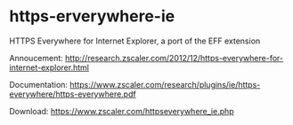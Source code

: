 https-erverywhere-ie
====================

HTTPS Everywhere for Internet Explorer, a port of the EFF extension

Annoucement: http://research.zscaler.com/2012/12/https-everywhere-for-internet-explorer.html

Documentation: https://www.zscaler.com/research/plugins/ie/https-everywhere/https-everywhere.pdf

Download: https://www.zscaler.com/httpseverywhere_ie.php